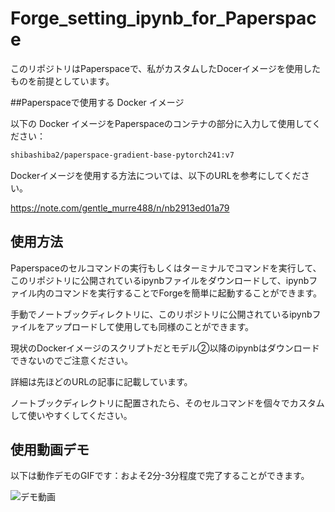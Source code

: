 # Forge_setting_ipynb_for_Paperspace
このリポジトリはPaperspaceで、私がカスタムしたDocerイメージを使用したものを前提としています。

##Paperspaceで使用する Docker イメージ

以下の Docker イメージをPaperspaceのコンテナの部分に入力して使用してください：

```bash
shibashiba2/paperspace-gradient-base-pytorch241:v7
```

Dockerイメージを使用する方法については、以下のURLを参考にしてください。

https://note.com/gentle_murre488/n/nb2913ed01a79


## 使用方法

Paperspaceのセルコマンドの実行もしくはターミナルでコマンドを実行して、このリポジトリに公開されているipynbファイルをダウンロードして、ipynbファイル内のコマンドを実行することでForgeを簡単に起動することができます。

手動でノートブックディレクトリに、このリポジトリに公開されているipynbファイルをアップロードして使用しても同様のことができます。

現状のDockerイメージのスクリプトだとモデル②以降のipynbはダウンロードできないのでご注意ください。

詳細は先ほどのURLの記事に記載しています。

ノートブックディレクトリに配置されたら、そのセルコマンドを個々でカスタムして使いやすくしてください。

## 使用動画デモ

以下は動作デモのGIFです：およそ2分-3分程度で完了することができます。

![デモ動画](https://github.com/Shiba-2-shiba/Forge_setting_ipynb_for_Paperspace/blob/main/example.gif)

